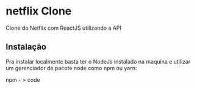 # netflix Clone
Clone do Netflix com ReactJS utilizando a API

## Instalação
Pra instalar localmente basta ter o NodeJs instalado na maquina e utilizar um gerenciador de pacote node como npm ou yarn:

npm - > 
code